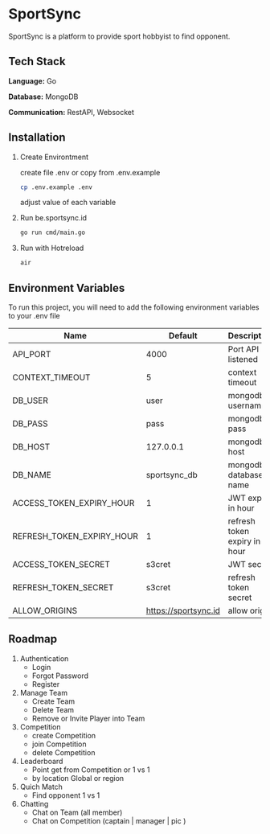 # SportSync

SportSync is a platform to provide sport hobbyist to find opponent.

## Tech Stack

**Language:** Go

**Database:** MongoDB

**Communication:** RestAPI, Websocket

## Installation

1. Create Environtment

   create file .env or copy from .env.example

   ```bash
   cp .env.example .env
   ```

   adjust value of each variable

2. Run be.sportsync.id

   ```bash
   go run cmd/main.go
   ```

3. Run with Hotreload

   ```bash
   air
   ```

## Environment Variables

To run this project, you will need to add the following environment variables to your .env file

| Name                      | Default              | Description                  |
| ------------------------- | -------------------- | ---------------------------- |
| API_PORT                  | 4000                 | Port API listened            |
| CONTEXT_TIMEOUT           | 5                    | context timeout              |
| DB_USER                   | user                 | mongodb username             |
| DB_PASS                   | pass                 | mongodb pass                 |
| DB_HOST                   | 127.0.0.1            | mongodb host                 |
| DB_NAME                   | sportsync_db         | mongodb database name        |
| ACCESS_TOKEN_EXPIRY_HOUR  | 1                    | JWT expiry in hour           |
| REFRESH_TOKEN_EXPIRY_HOUR | 1                    | refresh token expiry in hour |
| ACCESS_TOKEN_SECRET       | s3cret               | JWT secret                   |
| REFRESH_TOKEN_SECRET      | s3cret               | refresh token secret         |
| ALLOW_ORIGINS             | https://sportsync.id | allow origin                 |

## Roadmap

1. Authentication
   - Login
   - Forgot Password
   - Register
2. Manage Team
   - Create Team
   - Delete Team
   - Remove or Invite Player into Team
3. Competition
   - create Competition
   - join Competition
   - delete Competition
4. Leaderboard
   - Point get from Competition or 1 vs 1
   - by location Global or region
5. Quich Match
   - Find opponent 1 vs 1
6. Chatting
   - Chat on Team (all member)
   - Chat on Competition (captain | manager | pic )
